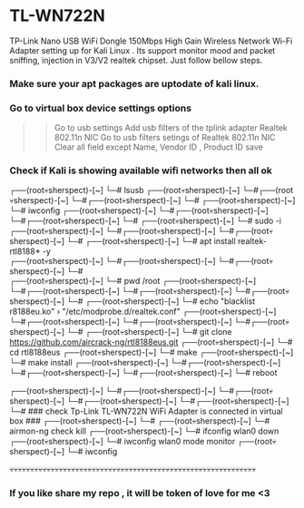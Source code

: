 # TL-WN722N
TP-Link Nano USB WiFi Dongle 150Mbps High Gain Wireless Network Wi-Fi Adapter setting up for Kali Linux .
Its support monitor mood and packet sniffing, injection in V3/V2 realtek chipset.
Just follow bellow steps.

### Make sure your apt packages are uptodate of kali linux.

### Go to virtual box device settings options 
   >> Go to usb settings 
   >> Add usb filters of the tplink adapter Realtek 802.11n NIC
   >> Go to usb filters setings of Realtek 802.11n NIC
   >> Clear all field except Name, Vendor ID , Product ID
   >> save 
### Check if Kali is showing available wifi networks then all ok


┌──(root💀sherspect)-[~]
└─# lsusb
┌──(root💀sherspect)-[~]
└─#┌──(root💀sherspect)-[~]
└─#┌──(root💀sherspect)-[~]
└─#
┌──(root💀sherspect)-[~]
└─# iwconfig
┌──(root💀sherspect)-[~]
└─#┌──(root💀sherspect)-[~]
└─#┌──(root💀sherspect)-[~]
└─#
┌──(root💀sherspect)-[~]
└─# sudo -i
┌──(root💀sherspect)-[~]
└─#┌──(root💀sherspect)-[~]
└─#┌──(root💀sherspect)-[~]
└─#
┌──(root💀sherspect)-[~]
└─# apt install realtek-rtl8188* -y  
┌──(root💀sherspect)-[~]
└─#┌──(root💀sherspect)-[~]
└─#┌──(root💀sherspect)-[~]
└─#       
┌──(root💀sherspect)-[~]
└─# pwd
/root
┌──(root💀sherspect)-[~]
└─#┌──(root💀sherspect)-[~]
└─#┌──(root💀sherspect)-[~]
└─#┌──(root💀sherspect)-[~]
└─#
┌──(root💀sherspect)-[~]
└─# echo "blacklist r8188eu.ko" › "/etc/modprobe.d/realtek.conf"
┌──(root💀sherspect)-[~]
└─#┌──(root💀sherspect)-[~]
└─#┌──(root💀sherspect)-[~]
└─#┌──(root💀sherspect)-[~]
└─#
┌──(root💀sherspect)-[~]
└─# git clone https://github.com/aircrack-ng/rtl8188eus.git
┌──(root💀sherspect)-[~]
└─# cd rtl8188eus
┌──(root💀sherspect)-[~]
└─# make
┌──(root💀sherspect)-[~]
└─# make install
┌──(root💀sherspect)-[~]
└─#┌──(root💀sherspect)-[~]
└─#┌──(root💀sherspect)-[~]
└─#┌──(root💀sherspect)-[~]
└─# reboot

┌──(root💀sherspect)-[~]
└─#┌──(root💀sherspect)-[~]
└─#┌──(root💀sherspect)-[~]
└─#┌──(root💀sherspect)-[~]
└─#┌──(root💀sherspect)-[~]
└─# ### check Tp-Link TL-WN722N WiFi Adapter is connected in virtual box ###
┌──(root💀sherspect)-[~]
└─# 
┌──(root💀sherspect)-[~]
└─# airmon-ng check kill
┌──(root💀sherspect)-[~]
└─# ifconfig wlan0 down
┌──(root💀sherspect)-[~]
└─# iwconfig wlan0 mode  monitor 
┌──(root💀sherspect)-[~]
└─# iwconfig

💀💀💀💀💀💀💀💀💀💀💀💀💀💀💀💀💀💀💀💀💀💀💀💀💀💀💀💀💀💀💀💀💀💀💀💀💀💀💀💀💀💀💀💀💀💀💀💀💀💀💀💀💀💀💀💀💀💀💀💀

### If you like share my repo , it will be token of love for me <3 #####


